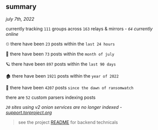 
## summary
_july 7th, 2022_

currently tracking `111` groups across `163` relays & mirrors - _`64` currently online_

⏲ there have been `23` posts within the `last 24 hours`

🦈 there have been `73` posts within the `month of july`

🪐 there have been `897` posts within the `last 90 days`

🏚 there have been `1921` posts within the `year of 2022`

🦕 there have been `4207` posts `since the dawn of ransomwatch`

there are `52` custom parsers indexing posts

_`20` sites using v2 onion services are no longer indexed - [support.torproject.org](https://support.torproject.org/onionservices/v2-deprecation/)_

> see the project [README](https://github.com/joshhighet/ransomwatch#ransomwatch--) for backend technicals
